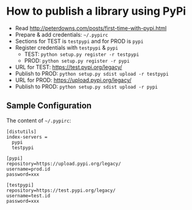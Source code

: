 # How to publish a library using PyPi

* Read http://peterdowns.com/posts/first-time-with-pypi.html
* Prepare & add credentials: `~/.pypirc`
* Sections for TEST is `testpypi` and for PROD is `pypi`
* Register credentials with `testpypi` & `pypi`
  * TEST: `python setup.py register -r testpypi`
  * PROD: `python setup.py register -r pypi`
* URL for TEST: https://test.pypi.org/legacy/
* Publish to PROD: `python setup.py sdist upload -r testpypi`
* URL for PROD: https://upload.pypi.org/legacy/
* Publish to PROD: `python setup.py sdist upload -r pypi`

## Sample Configuration

The content of `~/.pypirc`:

```
[distutils]
index-servers =
  pypi
  testpypi

[pypi]
repository=https://upload.pypi.org/legacy/
username=prod.id
password=xxx

[testpypi]
repository=https://test.pypi.org/legacy/
username=test.id
password=xxx
```
